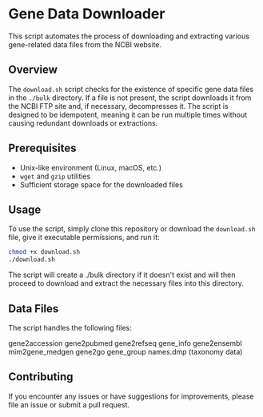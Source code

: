# Gene Data Downloader

This script automates the process of downloading and extracting various gene-related data files from the NCBI website.

## Overview

The `download.sh` script checks for the existence of specific gene data files in the `./bulk` directory. If a file is not present, the script downloads it from the NCBI FTP site and, if necessary, decompresses it. The script is designed to be idempotent, meaning it can be run multiple times without causing redundant downloads or extractions.

## Prerequisites

- Unix-like environment (Linux, macOS, etc.)
- `wget` and `gzip` utilities
- Sufficient storage space for the downloaded files

## Usage

To use the script, simply clone this repository or download the `download.sh` file, give it executable permissions, and run it:

```bash
chmod +x download.sh
./download.sh
```
The script will create a ./bulk directory if it doesn't exist and will then proceed to download and extract the necessary files into this directory.

## Data Files
The script handles the following files:

gene2accession
gene2pubmed
gene2refseq
gene_info
gene2ensembl
mim2gene_medgen
gene2go
gene_group
names.dmp (taxonomy data)

## Contributing
If you encounter any issues or have suggestions for improvements, please file an issue or submit a pull request.
